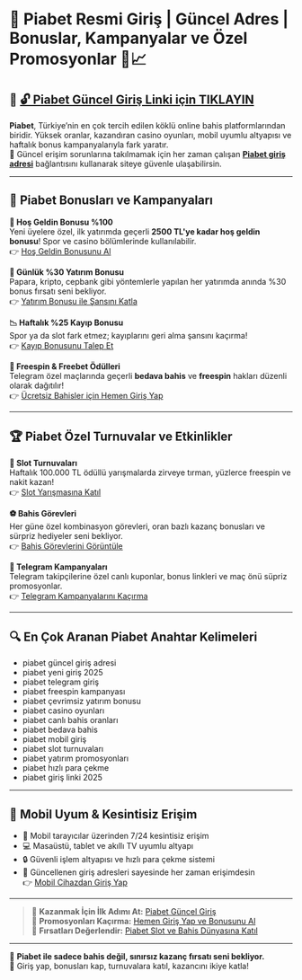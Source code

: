 # 🎰 Piabet Resmi Giriş | Güncel Adres | Bonuslar, Kampanyalar ve Özel Promosyonlar 📢📈

## 🔗 [🔓 Piabet Güncel Giriş Linki için TIKLAYIN](https://up24.live/telegiris)

**Piabet**, Türkiye’nin en çok tercih edilen köklü online bahis platformlarından biridir. Yüksek oranlar, kazandıran casino oyunları, mobil uyumlu altyapısı ve haftalık bonus kampanyalarıyla fark yaratır.  
📌 Güncel erişim sorunlarına takılmamak için her zaman çalışan **[Piabet giriş adresi](https://up24.live/telegiris)** bağlantısını kullanarak siteye güvenle ulaşabilirsin.

---

## 🎁 Piabet Bonusları ve Kampanyaları

**💸 Hoş Geldin Bonusu %100**  
Yeni üyelere özel, ilk yatırımda geçerli **2500 TL'ye kadar hoş geldin bonusu**! Spor ve casino bölümlerinde kullanılabilir.  
👉 [Hoş Geldin Bonusunu Al](https://up24.live/telegiris)

**🔁 Günlük %30 Yatırım Bonusu**  
Papara, kripto, cepbank gibi yöntemlerle yapılan her yatırımda anında %30 bonus fırsatı seni bekliyor.  
👉 [Yatırım Bonusu ile Şansını Katla](https://up24.live/telegiris)

**📉 Haftalık %25 Kayıp Bonusu**  
Spor ya da slot fark etmez; kayıplarını geri alma şansını kaçırma!  
👉 [Kayıp Bonusunu Talep Et](https://up24.live/telegiris)

**🎲 Freespin & Freebet Ödülleri**  
Telegram özel maçlarında geçerli **bedava bahis** ve **freespin** hakları düzenli olarak dağıtılır!  
👉 [Ücretsiz Bahisler için Hemen Giriş Yap](https://up24.live/telegiris)

---

## 🏆 Piabet Özel Turnuvalar ve Etkinlikler

**🎰 Slot Turnuvaları**  
Haftalık 100.000 TL ödüllü yarışmalarda zirveye tırman, yüzlerce freespin ve nakit kazan!  
👉 [Slot Yarışmasına Katıl](https://up24.live/telegiris)

**⚽ Bahis Görevleri**  
Her güne özel kombinasyon görevleri, oran bazlı kazanç bonusları ve sürpriz hediyeler seni bekliyor.  
👉 [Bahis Görevlerini Görüntüle](https://up24.live/telegiris)

**📲 Telegram Kampanyaları**  
Telegram takipçilerine özel canlı kuponlar, bonus linkleri ve maç önü süpriz promosyonlar.  
👉 [Telegram Kampanyalarını Kaçırma](https://up24.live/telegiris)

---

## 🔍 En Çok Aranan Piabet Anahtar Kelimeleri

- piabet güncel giriş adresi  
- piabet yeni giriş 2025  
- piabet telegram giriş  
- piabet freespin kampanyası  
- piabet çevrimsiz yatırım bonusu  
- piabet casino oyunları  
- piabet canlı bahis oranları  
- piabet bedava bahis  
- piabet mobil giriş  
- piabet slot turnuvaları  
- piabet yatırım promosyonları  
- piabet hızlı para çekme  
- piabet giriş linki 2025  

---

## 📱 Mobil Uyum & Kesintisiz Erişim

- 📲 Mobil tarayıcılar üzerinden 7/24 kesintisiz erişim  
- 💻 Masaüstü, tablet ve akıllı TV uyumlu altyapı  
- 🔒 Güvenli işlem altyapısı ve hızlı para çekme sistemi  
- 🔄 Güncellenen giriş adresleri sayesinde her zaman erişimdesin  
👉 [Mobil Cihazdan Giriş Yap](https://up24.live/telegiris)

---

> 🚀 **Kazanmak İçin İlk Adımı At:** [Piabet Güncel Giriş](https://up24.live/telegiris)  
> 🎯 **Promosyonları Kaçırma:** [Hemen Giriş Yap ve Bonusunu Al](https://up24.live/telegiris)  
> 🎰 **Fırsatları Değerlendir:** [Piabet Slot ve Bahis Dünyasına Katıl](https://up24.live/telegiris)

---

🔵 **Piabet ile sadece bahis değil, sınırsız kazanç fırsatı seni bekliyor.**  
💸 Giriş yap, bonusları kap, turnuvalara katıl, kazancını ikiye katla!
